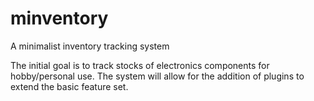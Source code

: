 # minventory
A minimalist inventory tracking system

The initial goal is to track stocks of electronics components for hobby/personal use.  The system will allow for the addition of plugins to extend the basic feature set.
